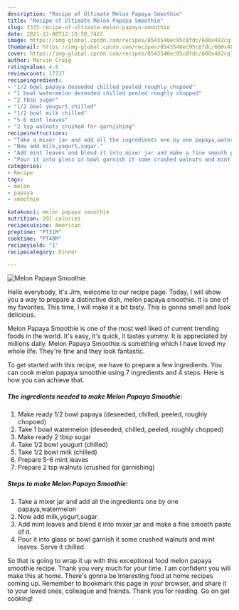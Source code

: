 ```yaml
---
description: "Recipe of Ultimate Melon Papaya Smoothie"
title: "Recipe of Ultimate Melon Papaya Smoothie"
slug: 3335-recipe-of-ultimate-melon-papaya-smoothie
date: 2021-12-08T12:10:50.742Z
image: https://img-global.cpcdn.com/recipes/8543540ec95c8fdc/680x482cq70/melon-papaya-smoothie-recipe-main-photo.jpg
thumbnail: https://img-global.cpcdn.com/recipes/8543540ec95c8fdc/680x482cq70/melon-papaya-smoothie-recipe-main-photo.jpg
cover: https://img-global.cpcdn.com/recipes/8543540ec95c8fdc/680x482cq70/melon-papaya-smoothie-recipe-main-photo.jpg
author: Marvin Craig
ratingvalue: 4.6
reviewcount: 17237
recipeingredient:
- "1/2 bowl papaya deseeded chilled peeled roughly chopoed"
- "1 bowl watermelon deseeded chilled peeled roughly chopped"
- "2 tbsp sugar"
- "1/2 bowl yougurt chilled"
- "1/2 bowl milk chilled"
- "5-6 mint leaves"
- "2 tsp walnuts crushed for garnishing"
recipeinstructions:
- "Take a mixer jar and add all the ingredients one by one papaya,watermelon"
- "Now add milk,yogurt,sugar."
- "Add mint leaves and blend it into mixer jar and make a fine smooth paste of it."
- "Pour it into glass or bowl garnish it some crushed walnuts and mint leaves. Serve it chilled."
categories:
- Recipe
tags:
- melon
- papaya
- smoothie

katakunci: melon papaya smoothie 
nutrition: 291 calories
recipecuisine: American
preptime: "PT31M"
cooktime: "PT40M"
recipeyield: "1"
recipecategory: Dinner

---
```



![Melon Papaya Smoothie](https://img-global.cpcdn.com/recipes/8543540ec95c8fdc/680x482cq70/melon-papaya-smoothie-recipe-main-photo.jpg)

Hello everybody, it's Jim, welcome to our recipe page. Today, I will show you a way to prepare a distinctive dish, melon papaya smoothie. It is one of my favorites. This time, I will make it a bit tasty. This is gonna smell and look delicious.

Melon Papaya Smoothie is one of the most well liked of current trending foods in the world. It's easy, it's quick, it tastes yummy. It is appreciated by millions daily. Melon Papaya Smoothie is something which I have loved my whole life. They're fine and they look fantastic.




To get started with this recipe, we have to prepare a few ingredients. You can cook melon papaya smoothie using 7 ingredients and 4 steps. Here is how you can achieve that.

<!--inarticleads1-->

##### The ingredients needed to make Melon Papaya Smoothie:

1. Make ready 1/2 bowl papaya (deseeded, chilled, peeled, roughly chopoed)
1. Take 1 bowl watermelon (deseeded, chilled, peeled, roughly chopped)
1. Make ready 2 tbsp sugar
1. Take 1/2 bowl yougurt (chilled)
1. Take 1/2 bowl milk (chilled)
1. Prepare 5-6 mint leaves
1. Prepare 2 tsp walnuts (crushed for garnishing)




<!--inarticleads2-->

##### Steps to make Melon Papaya Smoothie:

1. Take a mixer jar and add all the ingredients one by one papaya,watermelon
1. Now add milk,yogurt,sugar.
1. Add mint leaves and blend it into mixer jar and make a fine smooth paste of it.
1. Pour it into glass or bowl garnish it some crushed walnuts and mint leaves. Serve it chilled.




So that is going to wrap it up with this exceptional food melon papaya smoothie recipe. Thank you very much for your time. I am confident you will make this at home. There's gonna be interesting food at home recipes coming up. Remember to bookmark this page in your browser, and share it to your loved ones, colleague and friends. Thank you for reading. Go on get cooking!

